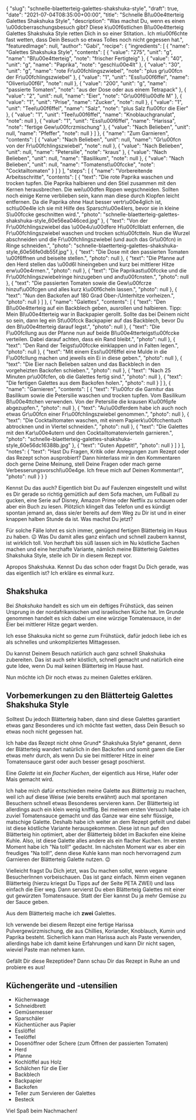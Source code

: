 {
    "slug": "schnelle-blaetterteig-galettes-shakshuka-style",
    "draft": true,
    "date": "2021-07-04T08:35:00+00:00",
    "title": "Schnelle Bl\u00e4tterteig Galettes Shakshuka Style",
    "description": "Was machst Du, wenn es einen \u00dcberraschungsbesuch gibt? Diese k\u00f6stlichen Bl\u00e4tterteig Galettes Shakshuka Style retten Dich in so einer Stitation.. Ich m\u00f6chte fast wetten, dass Dein Besuch so etwas Tolles noch nicht gegessen hat.",
    "featuredImage": null,
    "author": "Gabi",
    "recipe": {
        "ingredients": [
            {
                "name": "Galettes Shakshuka Style",
                "contents": [
                    {
                        "value": "275",
                        "unit": "g",
                        "name": "Bl\u00e4tterteig",
                        "note": "frischer Fertigteig"
                    },
                    {
                        "value": "40",
                        "unit": "g",
                        "name": "Paprika",
                        "note": "gesch\u00e4lt"
                    },
                    {
                        "value": "30",
                        "unit": "g",
                        "name": "rote Fr\u00fchlingszwiebel",
                        "note": "plus gr\u00fcn der Fr\u00fchlingszwiebel"
                    },
                    {
                        "value": "1",
                        "unit": "Essl\u00f6ffel",
                        "name": "Oliven\u00f6l",
                        "note": null
                    },
                    {
                        "value": "200",
                        "unit": "g",
                        "name": "passierte Tomaten",
                        "note": "aus der Dose oder aus einem Tetrapack"
                    },
                    {
                        "value": "2",
                        "unit": null,
                        "name": "Eier",
                        "note": "Gr\u00f6\u00dfe M"
                    },
                    {
                        "value": "1",
                        "unit": "Prise",
                        "name": "Zucker",
                        "note": null
                    },
                    {
                        "value": "1",
                        "unit": "Teel\u00f6ffel",
                        "name": "Salz",
                        "note": "plus Salz f\u00fcr die Eier"
                    },
                    {
                        "value": "1",
                        "unit": "Teel\u00f6ffel",
                        "name": "Knoblauchgranulat",
                        "note": null
                    },
                    {
                        "value": "1",
                        "unit": "Essl\u00f6ffel",
                        "name": "Harissa",
                        "note": "fertige Gew\u00fcrzmischung"
                    },
                    {
                        "value": "Nach Belieben",
                        "unit": null,
                        "name": "Pfeffer",
                        "note": null
                    }
                ]
            },
            {
                "name": "Zum Garnieren",
                "contents": [
                    {
                        "value": "Nach Belieben",
                        "unit": null,
                        "name": "Gr\u00fcn von der Fr\u00fchlingszwiebel",
                        "note": null
                    },
                    {
                        "value": "Nach Belieben",
                        "unit": null,
                        "name": "Petersilie",
                        "note": "kraus"
                    },
                    {
                        "value": "Nach Belieben",
                        "unit": null,
                        "name": "Basilikum",
                        "note": null
                    },
                    {
                        "value": "Nach Belieben",
                        "unit": null,
                        "name": "Tomatenst\u00fccke",
                        "note": "Cocktailtomaten"
                    }
                ]
            }
        ],
        "steps": [
            {
                "name": "Vorbereitende Arbeitsschritte",
                "contents": [
                    {
                        "text": "Die rote Paprika waschen und trocken tupfen. Die Paprika halbieren und den Stiel zusammen mit den Kernen  herausbrechen. Die wei\u00dfen Rippen wegschneiden. Sollten noch einige Kerne verblieben sein, kann man diese durch Klopfen leicht entfernen. Da die Paprika ohne Haut besser vertr\u00e4glich ist, sch\u00e4le ich sie mit Hilfe des Sparsch\u00e4lers, bevor sie in kleine S\u00fccke geschnitten wird.",
                        "photo": "schnelle-blaetterteig-galettes-shakshuka-style_60e56ea046ced.jpg"
                    },
                    {
                        "text": "Von der Fr\u00fchlingszwiebel das \u00e4u\u00dfere H\u00fcllblatt enfernen, die Fr\u00fchlingszwiebel waschen und trocken sch\u00fctteln. Nun die Wurzel abschneiden und die Fr\u00fchlingszwiebel (und auch das Gr\u00fcn)  in Ringe schneiden.",
                        "photo": "schnelle-blaetterteig-galettes-shakshuka-style_60e56fe0db55f.jpg"
                    },
                    {
                        "text": "Die Dose mit den passierten Tomaten \u00f6ffnen und beiseite stellen.",
                        "photo": null
                    },
                    {
                        "text": "Die Pfanne auf den Herd stellen das \u00d6l hineingeben und kurz bei mittlerer Hitze erw\u00e4rmen.",
                        "photo": null
                    },
                    {
                        "text": "Die Paprikast\u00fccke und die Fr\u00fchlingszwiebelringe hinzugeben und and\u00fcnsten.",
                        "photo": null
                    },
                    {
                        "text": "Die passierten Tomaten sowie die Gew\u00fcrze hinzuf\u00fcgen und alles kurz k\u00f6cheln lassen.",
                        "photo": null
                    },
                    {
                        "text": "Nun den Backofen auf 180 Grad Ober-\/Unterhitze vorheizen.",
                        "photo": null
                    }
                ]
            },
            {
                "name": "Galettes",
                "contents": [
                    {
                        "text": "Den Bl\u00e4tterteig auf ein Backblech geben, ausrollen und halbieren. Tipp: Mein Bl\u00e4tterteig war in Backpapier gerollt. Sollte das bei Deinem nicht so sein, dann leg ein St\u00fcck Backpapier auf das Backblech, bevor Du den Bl\u00e4tterteig darauf legst.",
                        "photo": null
                    },
                    {
                        "text": "Die F\u00fcllung aus der Pfanne nun auf beide Bl\u00e4tterteigst\u00fccke verteilen. Dabei darauf achten, dass ein Rand bleibt.",
                        "photo": null
                    },
                    {
                        "text": "Den Rand der Teigst\u00fccke einklappen und in Falten legen.",
                        "photo": null
                    },
                    {
                        "text": "Mit einem Essl\u00f6ffel eine Mulde in die F\u00fcllung machen und jeweils ein Ei in diese geben.",
                        "photo": null
                    },
                    {
                        "text": "Die Eier nach Belieben salzen und das Backblech in den vorgeheizten Backofen schieben.",
                        "photo": null
                    },
                    {
                        "text": "Nach 25 Minuten pr\u00fcfen, ob die Galettes fertig sind.",
                        "photo": null
                    },
                    {
                        "text": "Die fertigen Galettes aus dem Backofen holen.",
                        "photo": null
                    }
                ]
            },
            {
                "name": "Garnieren",
                "contents": [
                    {
                        "text": "F\u00fcr die Garnitur das Basilikum sowie die Petersilie waschen und trocken tupfen. Vom Basilikum Bl\u00e4ttchen verwenden. Von der Petersilie die krausen K\u00f6pfe abgezupfen.",
                        "photo": null
                    },
                    {
                        "text": "Au\u00dferdem habe ich auch noch etwas Gr\u00fcn einer Fr\u00fchlingszwiebel genommen.",
                        "photo": null
                    },
                    {
                        "text": "Die Cocktailtomaten waschen, mit einem Papierk\u00fcchentuch abtrocknen und in Viertel schneiden.",
                        "photo": null
                    },
                    {
                        "text": "Die Galettes mit den Kar\u00e4utern und den Cocktailtomatenvierteln garnieren.",
                        "photo": "schnelle-blaetterteig-galettes-shakshuka-style_60e56dc16388b.jpg"
                    },
                    {
                        "text": "Guten Appetit!",
                        "photo": null
                    }
                ]
            }
        ],
        "notes": {
            "text": "Hast Du Fragen, Kritik oder Anregungen zum Rezept oder das Rezept schon ausprobiert? Dann hinterlass mir in den Kommentaren doch gerne Deine Meinung, stell Deine Fragen oder mach gerne Verbesserungsvorschl\u00e4ge. Ich freue mich auf Deinen Kommentar!",
            "photo": null
        }
    }
}

Kennst Du das auch? Eigentlich bist Du auf Faulenzen eingestellt und willst es Dir gerade so richtig gemütlich auf dem Sofa machen, um Fußball zu gucken,  eine Serie auf Disney, Amazon Prime oder Netflix zu schauen oder aber ein Buch zu lesen. Plötzlich klingelt das Telefon und es kündigt spontan jemand an, dass sie/er bereits auf dem Weg zu Dir ist und in einer knappen halben Stunde da ist. Was machst Du jetzt?

Für solche Fälle lohnt es sich immer, genügend fertigen Blätterteig im Haus zu haben. 😉 Was Du damit alles ganz einfach und schnell zaubern kannst, ist wirklich toll. Von herzhaft bis süß lassen sich im Nu köstliche Sachen machen und eine herzhafte Variante, nämlich meine Blätterteig Galettes Shakshuka Style, stelle ich Dir in diesem Rezept vor.

Apropos Shakshuka. Kennst Du das schon oder fragst Du Dich gerade, was das eigentlich ist? Ich erkläre es einmal kurz.

## Shakshuka

Bei *Shakshuka* handelt es sich um ein deftiges Frühstück, das seinen Ursprung in der nordafrikanischen und israelischen Küche hat. Im Grunde genommen handelt es sich dabei um eine würzige Tomatensauce, in der Eier bei mittlerer Hitze gegart werden.

Ich esse Shaksuka nicht so gerne zum Frühstück, dafür jedoch liebe ich es als schnelles und unkompliziertes Mittagessen.

Du kannst Deinem Besuch natürlich auch ganz schnell Shakshuka zubereiten. Das ist auch sehr köstlich, schnell gemacht und natürlich eine gute Idee, wenn Du mal keinen Blätterteig im Hause hast.

Nun möchte ich Dir noch etwas zu meinen Galettes erklären.

## Vorbemerkungen zu den Blätterteig Galettes Shakshuka Style

Solltest Du jedoch Blätterteig haben, dann sind diese Galettes garantiert etwas ganz Besonderes und ich möchte fast wetten, dass Dein Besuch so etwas noch nicht gegessen hat.

Ich habe das Rezept nicht ohne Grund* Shakshuka Style* genannt, denn der Blätterteig wandert natürlich in den Backofen und somit garen die Eier etwas mehr durch, als wenn Du sie bei mittlerer Hitze in einer Tomatensauce garst oder auch besser gesagt poschierst.

Eine *Galette* ist ein *flacher Kuchen*, der eigentlich aus Hirse, Hafer oder Mais gemacht wird.

Ich habe mich dafür entschieden meine Galette aus *Blätterteig* zu machen, weil ich auf diese Weise (wie bereits erwähnt) auch mal spontanen Besuchern schnell etwas Besonderes servieren kann. Der Blätterteig ist allerdings auch ein klein wenig knifflig. Bei meinem ersten Versuch habe ich zuviel Tomatensauce gemacht und das Ganze war eine sehr flüssige, matschige Galette. Deshalb habe ich weiter an dem Rezept gefeilt und dabei ist diese köstliche Variante herausgekommen. Diese ist nun auf den Blätterteig hin optimiert, aber der Blätterteig bildet im Backofen eine kleine Kuhle. Also, ist diese Galette alles andere als ein flacher Kuchen. Im ersten Moment habe ich "Na toll!" gedacht. Im nächsten Moment war es aber ein freudiges "Na toll!", denn diese Kuhle kann man noch hervorragend zum Garnieren der Blätterteig Galette nutzen. 😉

Vielleicht fragst Du Dich jetzt, was Du machen sollst, wenn vegane BesucherInnen vorbeischauen. Das ist ganz einfach. Nimm einen veganen Blätterteig (hierzu kriegst Du Tipps auf der Seite PETA ZWEI) und lass einfach die Eier weg. Dann servierst Du eben Blätterteig Galettes mit einer gut gewürzten Tomatensauce. Statt der Eier kannst Du ja mehr Gemüse zu der Sauce geben.

Aus dem Blätterteig mache ich **zwei** Galettes.

Ich verwende bei diesem Rezept eine fertige Harissa Pulvergewürzmischung, die aus Chillies, Koriander, Knoblauch, Kumin und Paprika besteht. Sicherlich kann man Harissa auch als Paste verwenden, allerdings habe ich damit keine Erfahrungen und kann Dir nicht sagen, wieviel Paste man nehmen kann.

Gefällt Dir diese Rezeptidee? Dann schau Dir das Rezept in Ruhe an und probiere es aus!

## Küchengeräte und -utensilien

- Küchenwaage
- Schneidbrett
- Gemüsemesser
- Sparschäler
- Küchentücher aus Papier
- Esslöffel
- Teelöffel
- Dosenöffner oder Schere (zum Öffnen der passierten Tomaten)
- Herd
- Pfanne
- Kochlöffel aus Holz
- Schälchen für die Eier
- Backblech
- Backpapier
- Backofen
- Teller zum Servieren der Galettes
- Besteck

Viel Spaß beim Nachmachen!